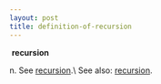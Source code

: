 ```yaml
---
layout: post
title: definition-of-recursion
---
```

 **recursion**

​n. See
[recursion](http://weblogs.asp.net/jkey/archive/2005/02/04/366984.aspx "http://monkeymess.com/johnnyjack/archive/2005/02/04/548.aspx").\
See also:
[recursion](/ryan/archive/2005/02/04/7156.aspx "http://weblogs.asp.net/jkey/archive/2005/02/04/366984.aspx").
